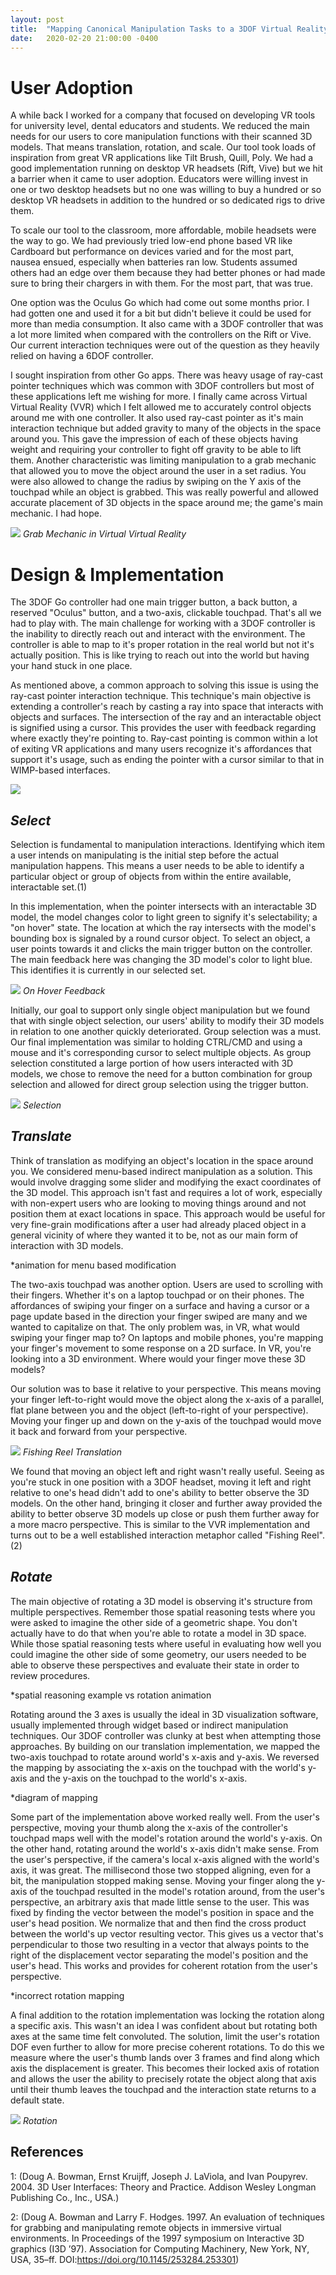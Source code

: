 ```yaml
---
layout: post
title:  "Mapping Canonical Manipulation Tasks to a 3DOF Virtual Reality Controller Pt.1"
date:   2020-02-20 21:00:00 -0400
---
```


# User Adoption

A while back I worked for a company that focused on developing VR tools for university level, dental educators and students. We reduced the main needs for our users to core manipulation functions with their scanned 3D models. That means translation, rotation, and scale. Our tool took loads of inspiration from great VR applications like Tilt Brush, Quill, Poly. We had a good implementation running on desktop VR headsets (Rift, Vive) but we hit a barrier when it came to user adoption. Educators were willing invest in one or two desktop headsets but no one was willing to buy a hundred or so desktop VR headsets in addition to the hundred or so dedicated rigs to drive them.

To scale our tool to the classroom, more affordable, mobile headsets were the way to go. We had previously tried low-end phone based VR like Cardboard but performance on devices varied and for the most part, nausea ensued, especially when batteries ran low. Students assumed others had an edge over them because they had better phones or had made sure to bring their chargers in with them. For the most part, that was true.

One option was the Oculus Go which had come out some months prior. I had gotten one and used it for a bit but didn't believe it could be used for more than media consumption. It also came with a 3DOF controller that was a lot more limited when compared with the controllers on the Rift or Vive. Our current interaction techniques were out of the question as they heavily relied on having a 6DOF controller.

I sought inspiration from other Go apps. There was heavy usage of ray-cast pointer techniques which was common with 3DOF controllers but most of these applications left me wishing for more. I finally came across Virtual Virtual Reality (VVR) which I felt allowed me to accurately control objects around me with one controller. It also used ray-cast pointer as it's main interaction technique but added gravity to many of the objects in the space around you. This gave the impression of each of these objects having weight and requiring your controller to fight off gravity to be able to lift them. Another characteristic was limiting manipulation to a grab mechanic that allowed you to move the object around the user in a set radius. You were also allowed to change the radius by swiping on the Y axis of the touchpad while an object is grabbed. This was really powerful and allowed accurate placement of 3D objects in the space around me; the game's main mechanic. I had hope.

![](..\assets\gif\vvr.gif#half)
*Grab Mechanic in Virtual Virtual Reality*

# Design & Implementation

The 3DOF Go controller had one main trigger button, a back button, a reserved "Oculus" button, and a two-axis, clickable touchpad. That's all we had to play with. The main challenge for working with a 3DOF controller is the inability to directly reach out and interact with the environment. The controller is able to map to it's proper rotation in the real world but not it's actually position. This is like trying to reach out into the world but having your hand stuck in one place.

As mentioned above, a common approach to solving this issue is using the ray-cast pointer interaction technique. This technique's main objective is extending a controller's reach by casting a ray into space that interacts with objects and surfaces. The intersection of the ray and an interactable object is signified using a cursor. This provides the user with feedback regarding where exactly they're pointing to. Ray-cast pointing is common within a lot of exiting VR applications and many users recognize it's affordances that support it's usage, such as ending the pointer with a cursor similar to that in WIMP-based interfaces.

![](..\assets\img\go_interaction\oculus_go_controller.png#half)

## *Select*

Selection is fundamental to manipulation interactions. Identifying which item a user intends on manipulating is the initial step before the actual manipulation happens. This means a user needs to be able to identify a particular object or group of objects from within the entire available, interactable set.(1)

In this implementation, when the pointer intersects with an interactable 3D model, the model changes color to light green to signify it's selectability; a "on hover" state. The location at which the ray intersects with the model's bounding box is signaled by a round cursor object. To select an object, a user points towards it and clicks the main trigger button on the controller. The main feedback here was changing the 3D model's color to light blue. This identifies it is currently in our selected set.

![](..\assets\gif\hover.gif#half)
*On Hover Feedback*

Initially, our goal to support only single object manipulation but we found that with single object selection, our users' ability to modify their 3D models in relation to one another quickly deteriorated. Group selection was a must. Our final implementation was similar to holding CTRL/CMD and using a mouse and it's corresponding cursor to select multiple objects. As group selection constituted a large portion of how users interacted with 3D models, we chose to remove the need for a button combination for group selection and allowed for direct group selection using the trigger button.

![](..\assets\gif\select.gif#half)
*Selection*

## *Translate*

Think of translation as modifying an object's location in the space around you. We considered menu-based indirect manipulation as a solution. This would involve dragging some slider and modifying the exact coordinates of the 3D model. This approach isn't fast and requires a lot of work, especially with non-expert users who are looking to moving things around and not position them at exact locations in space. This approach would be useful for very fine-grain modifications after a user had already placed object in a general vicinity of where they wanted it to be, not as our main form of interaction with 3D models.

*animation for menu based modification

The two-axis touchpad was another option. Users are used to scrolling with their fingers. Whether it's on a laptop touchpad or on their phones. The affordances of swiping your finger on a surface and having a cursor or a page update based in the direction your finger swiped are many and we wanted to capitalize on that. The only problem was, in VR, what would swiping your finger map to? On laptops and mobile phones, you're mapping your finger's movement to some response on a 2D surface. In VR, you're looking into a 3D environment. Where would your finger move these 3D models?

Our solution was to base it relative to your perspective. This means moving your finger left-to-right would move the object along the x-axis of a parallel, flat plane between you and the object (left-to-right of your perspective). Moving your finger up and down on the y-axis of the touchpad would move it back and forward from your perspective.

![](..\assets\gif\translate.gif#half)
*Fishing Reel Translation*

We found that moving an object left and right wasn't really useful. Seeing as you're stuck in one position with a 3DOF headset, moving it left and right relative to one's head didn't add to one's ability to better observe the 3D models. On the other hand, bringing it closer and further away provided the ability to better observe 3D models up close or push them further away for a more macro perspective. This is similar to the VVR implementation and turns out to be a well established interaction metaphor called "Fishing Reel".(2)

## *Rotate*

The main objective of rotating a 3D model is observing it's structure from multiple perspectives. Remember those spatial reasoning tests where you were asked to imagine the other side of a geometric shape. You don't actually have to do that when you're able to rotate a model in 3D space. While those spatial reasoning tests where useful in evaluating how well you could imagine the other side of some geometry, our users needed to be able to observe these perspectives and evaluate their state in order to review procedures.

*spatial reasoning example vs rotation animation

Rotating around the 3 axes is usually the ideal in 3D visualization software, usually implemented through widget based or indirect manipulation techniques. Our 3DOF controller was clunky at best when attempting those approaches. By building on our translation implementation, we mapped the two-axis touchpad to rotate around world's x-axis and y-axis. We reversed the mapping by associating the x-axis on the touchpad with the world's y-axis and the y-axis on the touchpad to the world's x-axis.

*diagram of mapping

Some part of the implementation above worked really well. From the user's perspective, moving your thumb along the x-axis of the controller's touchpad maps well with the model's rotation around the world's y-axis. On the other hand, rotating around the world's x-axis didn't make sense. From the user's perspective, if the camera's local x-axis aligned with the world's axis, it was great. The millisecond those two stopped aligning, even for a bit, the manipulation stopped making sense. Moving your finger along the y-axis of the touchpad resulted in the model's rotation around, from the user's perspective, an arbitrary axis that made little sense to the user. This was fixed by finding the vector between the model's position in space and the user's head position. We normalize that and then find the cross product between the world's up vector resulting vector. This gives us a vector that's perpendicular to those two resulting in a vector that always points to the right of the displacement vector separating the model's position and the user's head. This works and provides for coherent rotation from the user's perspective.

*incorrect rotation mapping

A final addition to the rotation implementation was locking the rotation along a specific axis. This wasn't an idea I was confident about but rotating both axes at the same time felt convoluted. The solution, limit the user's rotation DOF even further to allow for more precise coherent rotations. To do this we measure where the user's thumb lands over 3 frames and find along which axis the displacement is greater. This becomes their locked axis of rotation and allows the user the ability to precisely rotate the object along that axis until their thumb leaves the touchpad and the interaction state returns to a default state.

![](..\assets\gif\rotate.gif#half)
*Rotation*

## References

1: (Doug A. Bowman, Ernst Kruijff, Joseph J. LaViola, and Ivan Poupyrev. 2004. 3D User Interfaces: Theory and Practice. Addison Wesley Longman Publishing Co., Inc., USA.)

2: (Doug A. Bowman and Larry F. Hodges. 1997. An evaluation of techniques for grabbing and manipulating remote objects in immersive virtual environments. In Proceedings of the 1997 symposium on Interactive 3D graphics (I3D ’97). Association for Computing Machinery, New York, NY, USA, 35–ff. DOI:https://doi.org/10.1145/253284.253301)